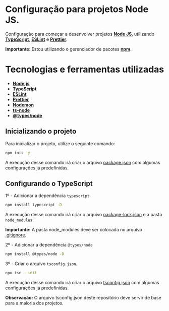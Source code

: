 # Configuração para projetos Node JS.

Configuração para começar a desenvolver projetos <b>[Node JS](https://nodejs.org/en/)</b>, utilizando <b>[TypeScript](https://www.typescriptlang.org/)</b>, <b>[ESLint](https://eslint.org/)</b> e <b>[Prettier](https://prettier.io/)</b>.

<b>Importante: </b> Estou utilizando o gerenciador de pacotes <b>[npm](https://www.npmjs.com/)</b>.

# Tecnologias e ferramentas utilizadas

- <b>[Node.js](https://nodejs.org/en/)</b>
- <b>[TypeScript](https://www.typescriptlang.org/)</b>
- <b>[ESLint](https://eslint.org/)</b>
- <b>[Prettier](https://prettier.io/)</b>
- <b>[Nodemon](https://nodemon.io/)</b>
- <b>[ts-node](https://typestrong.org/ts-node/)</b>
- <b>[@types/node](https://github.com/DefinitelyTyped/DefinitelyTyped)</b>

## Inicializando o projeto

Para inicializar o projeto, utilize o seguinte comando:

```sh
npm init -y
```

A execução desse comando irá criar o arquivo [package.json](./package.json) com algumas configurações já predefinidas.

## Configurando o TypeScript

1º - Adicionar a dependência `typescript`.

```sh
npm install typescript -D
```

A execução desse comando irá criar o arquivo [package-lock.json](./package-lock.json) e a pasta `node_modules`.

<b>Importante:</b> A pasta node_modules deve ser colocada no arquivo [.gitignore](./.gitignore).

2º - Adicionar a dependência `@types/node`

```sh
npm install @types/node -D
```

3º - Criar o arquivo `tsconfig.json`.

```sh
npx tsc --init
```

A execução desse comando irá criar o arquivo [tsconfig.json](./tsconfig.json) com algumas configurações já predefinidas.

<b>Observação:</b> O arquivo tsconfig.json deste repositório deve servir de base para a maioria dos projetos.
